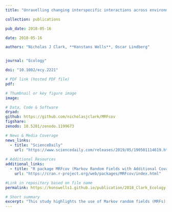 ```yaml
---
title: "Unravelling changing interspecific interactions across environmental gradients using Markov random fields"

collection: publications

pub_date: 2018-05-16

date: 2018-05-16 

authors: "Nicholas J Clark, **Konstans Wells**, Oscar Lindberg"


journal: "Ecology"

doi: "10.1002/ecy.2221"

# PDF link (hosted PDF file)
pdf: 

# Thumbnail or key figure image
image: 

# Data, Code & Software
dryad: 
github: https://github.com/nicholasjclark/MRFcov
figshare:
zenodo: 10.5281/zenodo.1199673

# News & Media Coverage
news_links:
  - title: "ScienceDaily"
    url: "https://www.sciencedaily.com/releases/2019/05/190501114619.html"
     
# Additional Resources
additional_links:
  - title: "R package MRFcov (Markov Random Fields with Additional Covariates) on CRAN"
    url: "https://cran.r-project.org/web/packages/MRFcov/index.html"

#Link in repository based on file name
permalink: https://konswells1.github.io/publication/2018_Clark_Ecology 

# Short summary
excerpt: "This study highlights the use of Markov random fields (MRFs) and their extension, Conditional Random Fields (CRFs), as powerful tools for inferring interspecific interactions from species co-occurrence data. Unlike traditional approaches, CRFs control for indirect interactions and incorporate environmental covariates, allowing interactions to vary along ecological gradients. Applications to avian blood parasite co-infections and aquatic insect–mosquito larvae co-occurrences demonstrate the method’s utility in capturing context-dependent species associations. This approach advances understanding of community assembly and provides a flexible framework for exploring how interactions shift under changing environmental conditions. An accompanying R package offers practical tools for ecological implementation."
---
```

